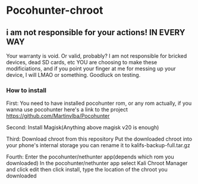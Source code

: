 # Pocohunter-chroot
 ## i am not responsible for your actions! IN EVERY WAY ##
Your warranty is void. Or valid, probably?
I am not responsible for bricked devices, dead SD cards, etc
YOU are choosing to make these modificiations, and if
you point your finger at me for messing up your device, I will LMAO or something.
Goodluck on testing.

###      How to install     ###
First:
You need to have installed pocohunter rom, or any rom actually, if you wanna use pocohunter here's a link to the project https://github.com/Martinvlba/Pocohunter

Second:
Install Magisk(Anything above magisk v20 is enough)

Third:
Download chroot from this repository
Put the downloaded chroot into your phone's internal storage
you can rename it to kalifs-backup-full.tar.gz

Fourth:
Enter the pocohunter/nethunter app(depends which rom you downloaded)
In the pocohunter/nethunter app select Kali Chroot Manager and click edit
then click install, type the location of the chroot you downloaded
